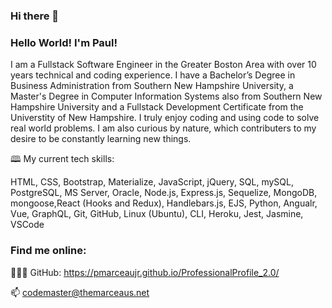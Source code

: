 ### Hi there 👋

### Hello World!  I'm Paul!  
I am a Fullstack Software Engineer in the Greater Boston Area with over 10 years technical and coding experience.  I have a Bachelor’s Degree in Business Administration from Southern New Hampshire University, a Master's Degree in Computer Information Systems also from Southern New Hampshire University and a Fullstack Development Certificate from the Universtity of New Hampshire.  I truly enjoy coding and using code to solve real world problems.  I am also curious by nature, which contributers to my desire to be constantly learning new things.

🕮 My current tech skills: 

 HTML, CSS, Bootstrap, Materialize, JavaScript, jQuery, SQL, mySQL, PostgreSQL, MS Server, Oracle, Node.js, Express.js, Sequelize, MongoDB, mongoose,React (Hooks and Redux), 
 Handlebars.js, EJS, Python, Angualr, Vue, GraphQL, Git, GitHub, Linux (Ubuntu), CLI, Heroku, Jest, Jasmine, VSCode

### Find me online:
👨🏻‍💻 GitHub: https://pmarceaujr.github.io/ProfessionalProfile_2.0/ <br />


📫 codemaster@themarceaus.net

<!--
- 🔭 I’m currently working on ...
- 🌱 I’m currently learning ...
- 👯 I’m looking to collaborate on ...
- 🤔 I’m looking for help with ...
- 💬 Ask me about ...
- 📫 How to reach me: ...
- 😄 Pronouns: ...
- ⚡ Fun fact: ...
-->
